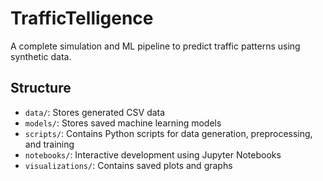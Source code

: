 # TrafficTelligence

A complete simulation and ML pipeline to predict traffic patterns using synthetic data.

## Structure
- `data/`: Stores generated CSV data
- `models/`: Stores saved machine learning models
- `scripts/`: Contains Python scripts for data generation, preprocessing, and training
- `notebooks/`: Interactive development using Jupyter Notebooks
- `visualizations/`: Contains saved plots and graphs
